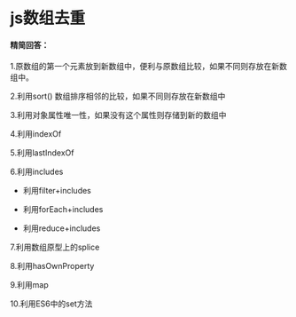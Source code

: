 # js数组去重

#### 精简回答：

1.原数组的第一个元素放到新数组中，便利与原数组比较，如果不同则存放在新数组中。

2.利用sort() 数组排序相邻的比较，如果不同则存放在新数组中

3.利用对象属性唯一性，如果没有这个属性则存储到新的数组中

4.利用indexOf 

5.利用lastIndexOf

6.利用includes

 - 利用filter+includes
 
 - 利用forEach+includes
 
 - 利用reduce+includes

7.利用数组原型上的splice

8.利用hasOwnProperty

9.利用map

10.利用ES6中的set方法
